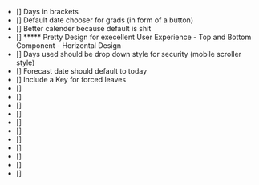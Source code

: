 - [] Days in brackets
- [] Default date chooser for grads (in form of a button)
- [] Better calender because default is shit
- [] ***** Pretty Design for execellent User Experience - Top and Bottom Component - Horizontal Design
- [] Days used should be drop down style for security (mobile scroller style)
- [] Forecast date should default to today
- [] Include a Key for forced leaves
- [] 
- [] 
- [] 
- [] 
- [] 
- [] 
- [] 
- [] 
- [] 
- [] 
- [] 
